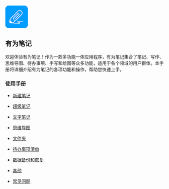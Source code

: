 ![](imgs/icon.png)

有为笔记
------
欢迎体验有为笔记！作为一款多功能一体应用程序，有为笔记集合了笔记、写作、思维导图、待办事项、手写和绘图等众多功能，适用于各个领域的用户群体。本手册将详细介绍有为笔记的各项功能和操作，帮助您快速上手。
### 使用手册

- [新建笔记](new_note.md)

- [超级笔记](super_note/index.md)

- [文字笔记](text_note/index.md)
- [思维导图](mind_mapping/index.md)
- [文件夹](folder/index.md)
- [待办事项清单](to_do/index.md)
- [数据备份和恢复](data_backup_and_recovery/index.md)
- [其他](mind_mapping/index.md)
- [常见问题](mind_mapping/index.md)